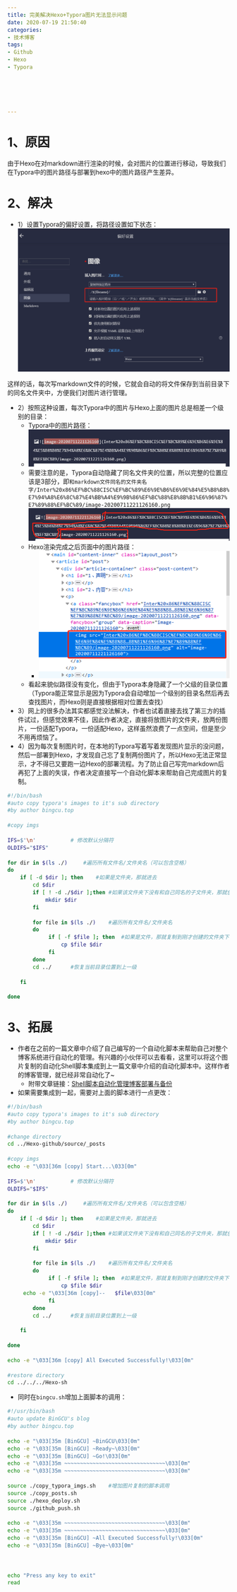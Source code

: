 ```yaml
---
title: 完美解决Hexo+Typora图片无法显示问题
date: 2020-07-19 21:50:40
categories:
- 技术博客
tags:
- Github
- Hexo
- Typora





---
```




# 1、原因

由于Hexo在对markdown进行渲染的时候，会对图片的位置进行移动，导致我们在Typora中的图片路径与部署到hexo中的图片路径产生差异。

# 2、解决

- 1）设置Typora的偏好设置，将路径设置如下状态：![image-20200719210147162](%E5%AE%8C%E7%BE%8E%E8%A7%A3%E5%86%B3Hexo+Typora%E5%9B%BE%E7%89%87%E6%97%A0%E6%B3%95%E6%98%BE%E7%A4%BA%E9%97%AE%E9%A2%98/image-20200719210147162.png)

这样的话，每次写markdown文件的时候，它就会自动的将文件保存到当前目录下的同名文件夹中，方便我们对图片进行管理。

- 2）按照这种设置，每次Typora中的图片与Hexo上面的图片总是相差一个级别的目录：
  - Typora中的图片路径：
  - ![image-20200719210659170](%E5%AE%8C%E7%BE%8E%E8%A7%A3%E5%86%B3Hexo+Typora%E5%9B%BE%E7%89%87%E6%97%A0%E6%B3%95%E6%98%BE%E7%A4%BA%E9%97%AE%E9%A2%98/image-20200719210659170.png)
  - 需要注意的是，Typora自动隐藏了同名文件夹的位置，所以完整的位置应该是3部分，即`和markdown文件同名的文件夹名字/Inter%20x86%EF%BC%88CISC%EF%BC%89%E6%9E%B6%E6%9E%84%E5%B8%B8%E7%94%A8%E6%8C%87%E4%BB%A4%E9%9B%86%EF%BC%88%E8%8B%B1%E6%96%87%E7%89%88%EF%BC%89/image-20200711221126160.png`![image-20200719210635699](%E5%AE%8C%E7%BE%8E%E8%A7%A3%E5%86%B3Hexo+Typora%E5%9B%BE%E7%89%87%E6%97%A0%E6%B3%95%E6%98%BE%E7%A4%BA%E9%97%AE%E9%A2%98/image-20200719210635699.png)
  - Hexo渲染完成之后页面中的图片路径：
    - ![image-20200719211024135](%E5%AE%8C%E7%BE%8E%E8%A7%A3%E5%86%B3Hexo+Typora%E5%9B%BE%E7%89%87%E6%97%A0%E6%B3%95%E6%98%BE%E7%A4%BA%E9%97%AE%E9%A2%98/image-20200719211024135.png)
  - 看起来貌似路径没有变化，但由于Typora本身隐藏了一个父级的目录位置（Typora能正常显示是因为Typora会自动增加一个级别的目录名然后再去查找图片，而Hexo则是直接根据相对位置去查找）
- 3）网上的很多办法其实都感觉没法解决，作者也试着直接去找了第三方的插件试过，但感觉效果不佳，因此作者决定，直接将放图片的文件夹，放两份图片，一份适配Typora，一份适配Hexo，这样虽然浪费了一点空间，但是至少不用再烦恼了。
- 4）因为每次复制图片时，在本地的Typora写着写着发现图片显示的没问题，然后一部署到Hexo，才发现自己忘了复制两份图片了，所以Hexo无法正常显示，才不得已又要跑一边Hexo的部署流程。为了防止自己写完markdown后再犯了上面的失误，作者决定直接写一个自动化脚本来帮助自己完成图片的复制。

```sh
#!/bin/bash
#auto copy typora's images to it's sub directory
#by author bingcu.top

#copy imgs

IFS=$'\n' 			# 修改默认分隔符
OLDIFS="$IFS"

for dir in $(ls ./)		#遍历所有文件名/文件夹名（可以包含空格）
do
    if [ -d $dir ]; then	#如果是文件夹，那就进去
        cd $dir
        if [ ! -d ./$dir ];then	#如果该文件夹下没有和自己同名的子文件夹，那就创建它
            mkdir $dir
        fi
  
        for file in $(ls ./)	#遍历所有文件名/文件夹名
        do
             if [ -f $file ]; then	#如果是文件，那就复制到刚才创建的文件夹下
                 cp $file $dir
             fi
        done
        cd ../		#恢复当前目录位置到上一级
        
    fi   

done  
```



# 3、拓展

- 作者在之前的一篇文章中介绍了自己编写的一个自动化脚本来帮助自己对整个博客系统进行自动化的管理。有兴趣的小伙伴可以去看看，这里可以将这个图片复制的自动化Shell脚本集成到上一篇文章中介绍的自动化脚本中。这样作者的博客管理，就已经非常自动化了~
  - 附带文章链接：[Shell脚本自动化管理博客部署与备份](https://bingcu.gitee.io/2020/07/19/Shell脚本管理博客部署与备份/)
- 如果需要集成到一起，需要对上面的脚本进行一点更改：

```sh
#!/bin/bash
#auto copy typora's images to it's sub directory
#by author bingcu.top

#change directory
cd ../Hexo-github/source/_posts

#copy imgs
echo -e "\033[36m [copy] Start...\033[0m"

IFS=$'\n' 			# 修改默认分隔符
OLDIFS="$IFS"

for dir in $(ls ./)		#遍历所有文件名/文件夹名（可以包含空格）
do
    if [ -d $dir ]; then	#如果是文件夹，那就进去
        cd $dir
        if [ ! -d ./$dir ];then	#如果该文件夹下没有和自己同名的子文件夹，那就创建它
            mkdir $dir
        fi
  
        for file in $(ls ./)	#遍历所有文件名/文件夹名
        do
             if [ -f $file ]; then	#如果是文件，那就复制到刚才创建的文件夹下
                 cp $file $dir
	 echo -e "\033[36m [copy]--   $file\033[0m"
             fi
        done
        cd ../		#恢复当前目录位置到上一级
        
    fi   

done  

echo -e "\033[36m [copy] All Executed Successfully!\033[0m"

#restore directory
cd ../../../Hexo-sh
```

- 同时在`bingcu.sh`增加上面脚本的调用：

```sh
#!/usr/bin/bash
#auto update BinGCU's blog
#by author bingcu.top

echo -e "\033[35m [BinGCU] ~BinGCU\033[0m"
echo -e "\033[35m [BinGCU] ~Ready~\033[0m"
echo -e "\033[35m [BinGCU] ~Go!\033[0m"
echo -e "\033[35m ~~~~~~~~~~~~~~~~~~~~~~~~~~~~~~~~\033[0m"
echo -e "\033[35m ~~~~~~~~~~~~~~~~~~~~~~~~~~~~~~~~\033[0m"

source ./copy_typora_imgs.sh	#增加图片复制的脚本调用
source ./copy_posts.sh
source ./hexo_deploy.sh
source ./github_push.sh

echo -e "\033[35m ~~~~~~~~~~~~~~~~~~~~~~~~~~~~~~~~\033[0m"
echo -e "\033[35m ~~~~~~~~~~~~~~~~~~~~~~~~~~~~~~~~\033[0m"
echo -e "\033[35m [BinGCU] ~All Executed Successfully!\033[0m"
echo -e "\033[35m [BinGCU] ~Bye~\033[0m"



echo "Press any key to exit"
read
```

